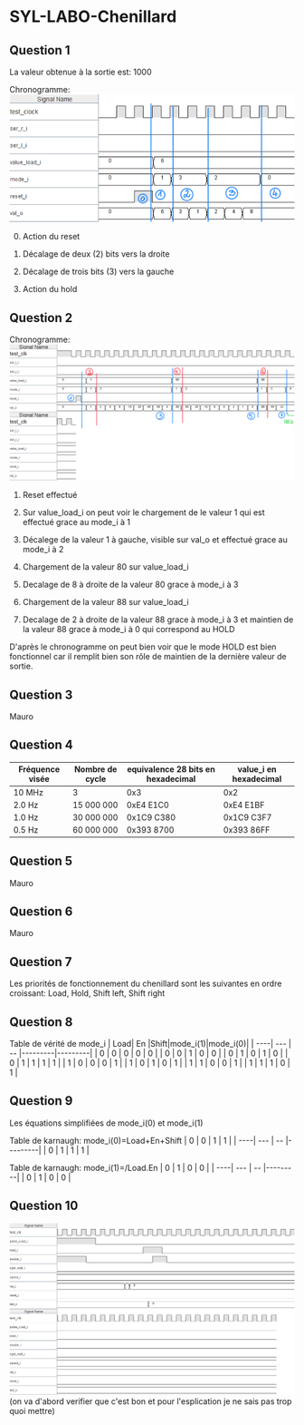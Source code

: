 # SYL-LABO-Chenillard
## Question 1
La valeur obtenue à la sortie est: 1000

Chronogramme: 
![Chronograme question 1](chronograme_Q1_1.png)

0) Action du reset

1) Décalage de deux (2) bits vers la droite

3) Décalage de trois bits (3) vers la gauche

4) Action du hold

## Question 2

Chronogramme:
![Chronograme question 2](chronogramme_q2_1.png)
1) Reset effectué

2) Sur value_load_i on peut voir le chargement de le valeur 1 qui est effectué grace au mode_i à 1

3) Décalege de la valeur 1 à gauche, visible sur val_o et effectué grace au mode_i à 2

4) Chargement de la valeur 80 sur value_load_i 

5) Decalage de 8 à droite de la valeur 80 grace à mode_i à 3

6) Chargement de la valeur 88 sur value_load_i 

7) Decalage de 2 à droite de la valeur 88 grace à mode_i à 3 et maintien de la valeur 88 grace à mode_i à 0 qui correspond au HOLD

D'après le chronogramme on peut bien voir que le mode HOLD est bien fonctionnel car il remplit bien son rôle de maintien de la dernière valeur de sortie.


## Question 3
Mauro
## Question 4
| Fréquence visée    | Nombre de cycle | equivalence 28 bits en hexadecimal |value_i en hexadecimal|
| ------- | ---         | ---------- |--------------|
| 10 MHz  |  3          |0x3         | 0x2          |
| 2.0 Hz  | 15 000 000  |0xE4 E1C0   | 0xE4 E1BF    |
| 1.0 Hz  | 30 000 000  |0x1C9 C380  | 0x1C9 C3F7   |
|0.5 Hz   | 60 000 000  |0x393 8700  | 0x393 86FF   |

## Question 5
Mauro
## Question 6
Mauro
## Question 7
Les priorités de fonctionnement du chenillard sont les suivantes en ordre croissant: Load, Hold, Shift left, Shift right 
## Question 8
Table de vérité de mode_i
| Load| En  |Shift|mode_i(1)|mode_i(0)|
| ----| --- | --  |---------|---------|
|  0  |  0  |  0  |   0     |   0     |
|  0  |  0  |  1  |   0     |   0     |
|  0  |  1  |  0  |   1     |   0     |
|  0  |  1  |  1  |   1     |   1     |
|  1  |  0  |  0  |   0     |   1     |
|  1  |  0  |  1  |   0     |   1     |
|  1  |  1  |  0  |   0     |   1     |
|  1  |  1  |  1  |   0     |   1     |
## Question 9
Les équations simplifiées de mode_i(0) et mode_i(1)

Table de karnaugh: mode_i(0)=Load+En+Shift
|  0  |  0  |  1  |   1     |
| ----| --- | --  |---------|
|  0  |  1  |  1  |   1     |

Table de karnaugh: mode_i(1)=/Load.En
|  0  |  1  |  0  |   0     |
| ----| --- | --  |---------|
|  0  |  1  |  0  |   0     |
## Question 10
![Chronograme question 10](chrono.png)
(on va d'abord verifier que c'est bon et pour l'esplication je ne sais pas trop quoi mettre)

